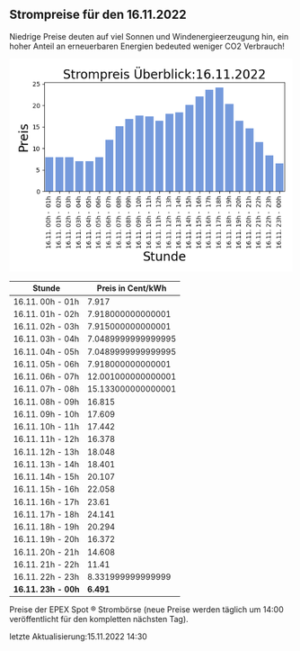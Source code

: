
## Strompreise für den 16.11.2022

Niedrige Preise deuten auf viel Sonnen und Windenergieerzeugung hin, ein hoher Anteil an erneuerbaren Energien bedeuted weniger CO2 Verbrauch!

![Strompreis übersicht](imgs/strompreis_uebersicht.png)

| Stunde | Preis in Cent/kWh |
|---|---|
| 16.11. 00h -  01h | 7.917 | 
| 16.11. 01h -  02h | 7.918000000000001 | 
| 16.11. 02h -  03h | 7.915000000000001 | 
| 16.11. 03h -  04h | 7.0489999999999995 | 
| 16.11. 04h -  05h | 7.0489999999999995 | 
| 16.11. 05h -  06h | 7.918000000000001 | 
| 16.11. 06h -  07h | 12.001000000000001 | 
| 16.11. 07h -  08h | 15.133000000000001 | 
| 16.11. 08h -  09h | 16.815 | 
| 16.11. 09h -  10h | 17.609 | 
| 16.11. 10h -  11h | 17.442 | 
| 16.11. 11h -  12h | 16.378 | 
| 16.11. 12h -  13h | 18.048 | 
| 16.11. 13h -  14h | 18.401 | 
| 16.11. 14h -  15h | 20.107 | 
| 16.11. 15h -  16h | 22.058 | 
| 16.11. 16h -  17h | 23.61 | 
| 16.11. 17h -  18h | 24.141 | 
| 16.11. 18h -  19h | 20.294 | 
| 16.11. 19h -  20h | 16.372 | 
| 16.11. 20h -  21h | 14.608 | 
| 16.11. 21h -  22h | 11.41 | 
| 16.11. 22h -  23h | 8.331999999999999 | 
| **16.11. 23h -  00h** | **6.491** | 

Preise der EPEX Spot ® Strombörse (neue Preise werden täglich um 14:00 veröffentlicht für den kompletten nächsten Tag).

letzte Aktualisierung:15.11.2022 14:30